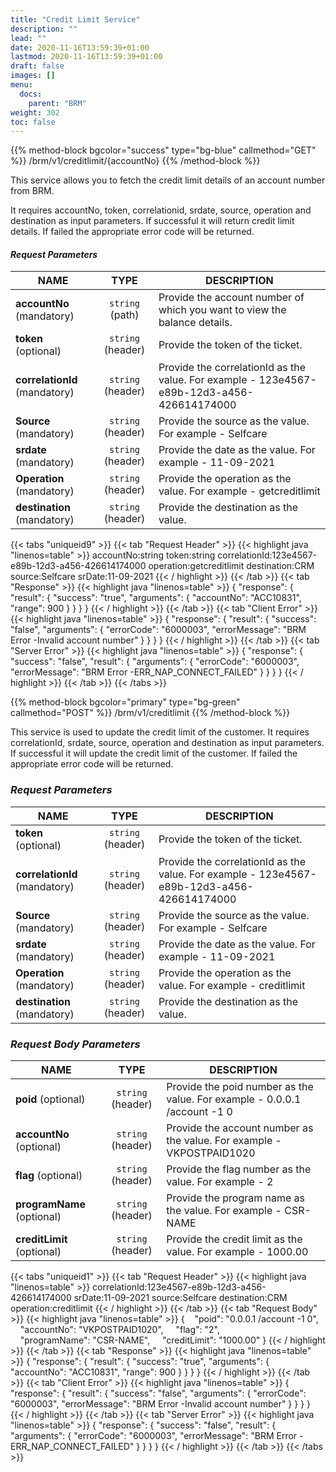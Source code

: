 ```yaml
---
title: "Credit Limit Service"
description: ""
lead: ""
date: 2020-11-16T13:59:39+01:00
lastmod: 2020-11-16T13:59:39+01:00
draft: false
images: []
menu:
  docs:
    parent: "BRM"
weight: 302
toc: false
---
```


{{% method-block bgcolor="success" type="bg-blue" callmethod="GET" %}}
  /brm/v1/creditlimit/{accountNo}
{{% /method-block %}}

This service allows you to fetch the credit limit details of an account number from BRM.

It requires accountNo, token, correlationid, srdate, source, operation and destination as input parameters. If successful it will return credit limit details. If failed the appropriate error code will be returned.

<section>

#### *Request Parameters*
| NAME        | TYPE          | DESCRIPTION  |
| ------------- |:-------------:| ----- |
| **accountNo** (mandatory)    | ``string`` (path) | Provide the account number of which you want to view the balance details. |
| **token** (optional)    | ``string`` (header) | Provide the token of the ticket. |
| **correlationId** (mandatory)    | ``string`` (header)      |   Provide the correlationId as the value. For example - 123e4567-e89b-12d3-a456-426614174000 |
| **Source** (mandatory) | ``string`` (header)      |    Provide the source as the value. For example - Selfcare |
| **srdate** (mandatory) | ``string`` (header)      |    Provide the date as the value. For example - 11-09-2021 |
| **Operation** (mandatory) | ``string`` (header)      |    Provide the operation as the value. For example - getcreditlimit |
| **destination** (mandatory) | ``string`` (header)      |    Provide the destination as the value. |

{{< tabs "uniqueid9" >}}
{{< tab "Request Header" >}}
{{< highlight java "linenos=table" >}}
accountNo:string
token:string
correlationId:123e4567-e89b-12d3-a456-426614174000
operation:getcreditlimit
destination:CRM
source:Selfcare
srDate:11-09-2021
{{< / highlight >}}
{{< /tab >}}
{{< tab "Response" >}}
{{< highlight java "linenos=table" >}}
{
  "response": {
    "result": {
      "success": "true",
      "arguments": {
        "accountNo": "ACC10831",
        "range": 900
      }
    }
  }
}
{{< / highlight >}}
{{< /tab >}}
{{< tab "Client Error" >}}
{{< highlight java "linenos=table" >}}
{
  "response": {
    "result": {
      "success": "false",
      "arguments": {
        "errorCode": "6000003",
        "errorMessage": "BRM Error -Invalid account number"
      }
    }
  }
}
{{< / highlight >}}
{{< /tab >}}
{{< tab "Server Error" >}}
{{< highlight java "linenos=table" >}}
{
  "response": {
    "success": "false",
    "result": {
      "arguments": {
        "errorCode": "6000003",
        "errorMessage": "BRM Error -ERR_NAP_CONNECT_FAILED"
      }
    }
  }
}
{{< / highlight >}}
{{< /tab >}}
{{< /tabs >}}
</section>

{{% method-block bgcolor="primary" type="bg-green" callmethod="POST" %}}
/brm/v1/creditlimit
{{% /method-block %}}

This service is used to update the credit limit of the customer. It requires correlationId, srdate, source, operation and destination as input parameters. If successful it will update the credit limit of the customer. If failed the appropriate error code will be returned.

<section>

### *Request Parameters*
| NAME        | TYPE           | DESCRIPTION  |
| ------------- |:-------------:| ----- |
| **token** (optional)    | ``string`` (header) | Provide the token of the ticket. |
| **correlationId** (mandatory)    | ``string`` (header)      |   Provide the correlationId as the value. For example - 123e4567-e89b-12d3-a456-426614174000 |
| **Source** (mandatory) | ``string`` (header)      |    Provide the source as the value. For example - Selfcare |
| **srdate** (mandatory) | ``string`` (header)      |    Provide the date as the value. For example - 11-09-2021 |
| **Operation** (mandatory) | ``string`` (header)      |    Provide the operation as the value. For example - creditlimit |
| **destination** (mandatory) | ``string`` (header)      |    Provide the destination as the value. |

### *Request Body Parameters*
| NAME        | TYPE           | DESCRIPTION  |
| ------------- |:-------------:| ----- |
| **poid** (optional)    | ``string`` (header) | Provide the poid number as the value. For example - 0.0.0.1 /account -1 0 |
| **accountNo** (optional)    | ``string`` (header) | Provide the account number as the value. For example - VKPOSTPAID1020 |
| **flag** (optional)    | ``string`` (header) | Provide the flag number as the value. For example - 2 |
| **programName** (optional)    | ``string`` (header) | Provide the program name as the value. For example - CSR-NAME |
| **creditLimit** (optional)    | ``string`` (header) | Provide the credit limit as the value. For example - 1000.00 |

{{< tabs "uniqueid1" >}}
{{< tab "Request Header" >}}
{{< highlight java "linenos=table" >}}
correlationId:123e4567-e89b-12d3-a456-426614174000
srDate:11-09-2021
source:Selfcare
destination:CRM
operation:creditlimit
{{< / highlight >}}
{{< /tab >}}
{{< tab "Request Body" >}}
{{< highlight java "linenos=table" >}}
{​
    "poid": "0.0.0.1 /account -1 0",
    "accountNo": "VKPOSTPAID1020",
    "flag": "2",
    "programName": "CSR-NAME",
    "creditLimit": "1000.00"
}​
{{< / highlight >}}
{{< /tab >}}
{{< tab "Response" >}}
{{< highlight java "linenos=table" >}}
{
  "response": {
    "result": {
      "success": "true",
      "arguments": {
        "accountNo": "ACC10831",
        "range": 900
      }
    }
  }
}
{{< / highlight >}}
{{< /tab >}}
{{< tab "Client Error" >}}
{{< highlight java "linenos=table" >}}
{
  "response": {
    "result": {
      "success": "false",
      "arguments": {
        "errorCode": "6000003",
        "errorMessage": "BRM Error -Invalid account number"
      }
    }
  }
}
{{< / highlight >}}
{{< /tab >}}
{{< tab "Server Error" >}}
{{< highlight java "linenos=table" >}}
{
  "response": {
    "success": "false",
    "result": {
      "arguments": {
        "errorCode": "6000003",
        "errorMessage": "BRM Error -ERR_NAP_CONNECT_FAILED"
      }
    }
  }
}
{{< / highlight >}}
{{< /tab >}}
{{< /tabs >}}
</section>
